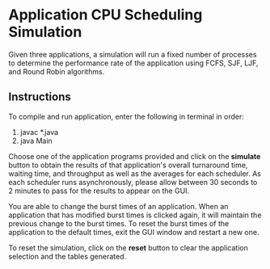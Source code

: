 # Application CPU Scheduling Simulation
Given three applications, a simulation will run a fixed number of processes to determine the performance rate of the application using FCFS, SJF, LJF, and Round Robin algorithms.

## Instructions
To compile and run application, enter the following in terminal in order:
1. javac *.java
2. java Main

Choose one of the application programs provided and click on the **simulate** button to obtain the results of that application's overall turnaround time, waiting time, and throughput as well as the averages for each scheduler. As each scheduler runs asynchronously, please allow between 30 seconds to 2 minutes to pass for the results to appear on the GUI.

You are able to change the burst times of an application. When an application that has modified burst times is clicked again, it will maintain the previous change to the burst times. To reset the burst times of the application to the default times, exit the GUI window and restart a new one. 

To reset the simulation, click on the **reset** button to clear the application selection and the tables generated.
